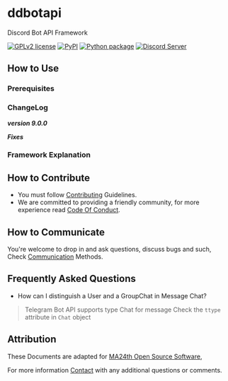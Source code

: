 # ddbotapi
Discord Bot API Framework

[![GPLv2 license](https://img.shields.io/badge/LICENSE-GPLv2-red)](https://github.com/ma24th/ddbotapi/blob/master/LICENSE)
[![PyPI](https://img.shields.io/badge/PyPI-v9.0.0-yellow.svg)](https://pypi.org/project/ddbotapi/)
[![Python package](https://github.com/MA24th/ddbotapi/actions/workflows/python-package.yml/badge.svg)](https://github.com/MA24th/ddbotapi/actions/workflows/python-package.yml)
[![Discord Server](https://img.shields.io/badge/Discord-Server-blue.svg)](https://discord.gg/g65AqbPK6g)



## How to Use

### Prerequisites


### ChangeLog

**_version 9.0.0_**

**_Fixes_**


### Framework Explanation

## How to Contribute

- You must follow [Contributing](https://github.com/MA24th/MA24th/blob/main/OpenSource/Software/CONTRIBUTING.md)
  Guidelines.
- We are committed to providing a friendly community, for more experience
  read [Code Of Conduct](https://github.com/MA24th/MA24th/blob/main/OpenSource/Software/CODE_OF_CONDUCT.md).

## How to Communicate

You're welcome to drop in and ask questions, discuss bugs and such,
Check [Communication](https://github.com/MA24th/MA24th/blob/main/OpenSource/Software/COMMUNICATION.md) Methods.

## Frequently Asked Questions

- How can I distinguish a User and a GroupChat in Message Chat?

> Telegram Bot API supports type Chat for message Check the ```ttype``` attribute in ```Chat``` object

## Attribution

These Documents are adapted
for [MA24th Open Source Software](https://github.com/MA24th/MA24th/blob/main/OpenSource/Software/),

For more information [Contact](mailto:ma24th@yahoo.com) with any additional questions or comments.
